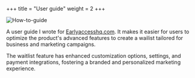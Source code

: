 +++
title = "User guide"
weight = 2
+++

![How-to-guide](/images/create-waitlist.jpg)

A user guide I wrote for [Earlyaccesshq.com](https://www.earlyaccesshq.com/resources/guide/how-to-create-a-waitlist-page). It makes it easier for users to optimize the product's advanced features to create a wailist tailored for business and marketing campaigns. 

The waitlist feature has enhanced customization options, settings, and payment integrations, fostering a branded and personalized marketing experience.




